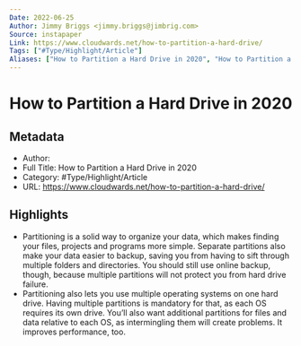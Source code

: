 ```yaml
---
Date: 2022-06-25
Author: Jimmy Briggs <jimmy.briggs@jimbrig.com>
Source: instapaper
Link: https://www.cloudwards.net/how-to-partition-a-hard-drive/
Tags: ["#Type/Highlight/Article"]
Aliases: ["How to Partition a Hard Drive in 2020", "How to Partition a Hard Drive in 2020"]
---
```

# How to Partition a Hard Drive in 2020

## Metadata
- Author: 
- Full Title: How to Partition a Hard Drive in 2020
- Category: #Type/Highlight/Article
- URL: https://www.cloudwards.net/how-to-partition-a-hard-drive/

## Highlights
- Partitioning is a solid way to organize your data, which makes finding your files, projects and programs more simple. Separate partitions also make your data easier to backup, saving you from having to sift through multiple folders and directories. You should still use online backup, though, because multiple partitions will not protect you from hard drive failure.
- Partitioning also lets you use multiple operating systems on one hard drive. Having multiple partitions is mandatory for that, as each OS requires its own drive. You’ll also want additional partitions for files and data relative to each OS, as intermingling them will create problems. It improves performance, too.
